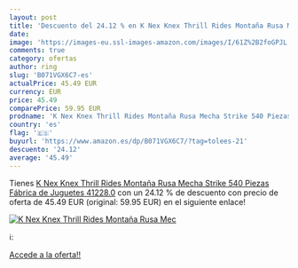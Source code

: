 ```yaml
---
layout: post
title: 'Descuento del 24.12 % en K Nex Knex Thrill Rides Montaña Rusa Mec'
date: 
image: 'https://images-eu.ssl-images-amazon.com/images/I/61Z%2B2foGPJL._SL200_.jpg'
comments: true
category: ofertas
author: ring
slug: 'B071VGX6C7-es'
actualPrice: 45.49 EUR
currency: EUR
price: 45.49
comparePrice: 59.95 EUR
prodname: 'K Nex Knex Thrill Rides Montaña Rusa Mecha Strike 540 Piezas Fábrica de Juguetes 41228.0'
country: 'es'
flag: '🇪🇸'
buyurl: 'https://www.amazon.es/dp/B071VGX6C7/?tag=tolees-21'
descuento: '24.12'
average: '45.49'
---
```


Tienes [K Nex Knex Thrill Rides Montaña Rusa Mecha Strike 540 Piezas Fábrica de Juguetes 41228.0](https://www.amazon.es/dp/B071VGX6C7/?tag=tolees-21) con un 24.12 % de descuento con precio de oferta de 45.49 EUR (original: 59.95 EUR) en el siguiente enlace!

[![K Nex Knex Thrill Rides Montaña Rusa Mec](https://images-eu.ssl-images-amazon.com/images/I/61Z%2B2foGPJL._SL200_.jpg)](https://www.amazon.es/dp/B071VGX6C7/?tag=tolees-21)

ℹ️:


[Accede a la oferta!!](https://www.amazon.es/dp/B071VGX6C7/?tag=tolees-21)
